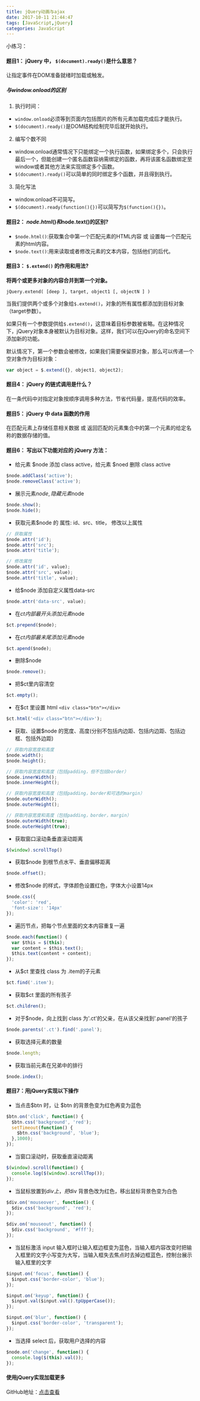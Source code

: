 ```yaml
---
title: jQuery动画与ajax
date: 2017-10-11 21:44:47
tags: [JavaScript,jQuery]
categories: JavaScript
---
```


小练习：

#### 题目1： jQuery 中， `$(document).ready()`是什么意思？

让指定事件在DOM准备就绪时加载或触发。

##### 与window.onload的区别

1. 执行时间：
* `window.onload`必须等到页面内包括图片的所有元素加载完成后才能执行。
* `$(document).ready()`是DOM结构绘制完毕后就开始执行。

2. 编写个数不同
* window.onload通常情况下只能绑定一个执行函数，如果绑定多个，只会执行最后一个，但能创建一个匿名函数容纳需绑定的函数，再将该匿名函数绑定至window或者其他方法来实现绑定多个函数。
* `$(document).ready()`可以简单的同时绑定多个函数，并且得到执行。

3. 简化写法
* window.onload不可简写。
* `$(document).ready(function(){})`可以简写为`$(function(){})`。

#### 题目2： $node.html()和$node.text()的区别?

* `$node.html()`:获取集合中第一个匹配元素的HTML内容 或 设置每一个匹配元素的html内容。
* `$node.text()`:用来读取或者修改元素的文本内容，包括他们的后代。

#### 题目3： `$.extend()` 的作用和用法?

**将两个或更多对象的内容合并到第一个对象。**

`jQuery.extend( [deep ], target, object1 [, objectN ] )`

当我们提供两个或多个对象给`$.extend()`，对象的所有属性都添加到目标对象（target参数）。

如果只有一个参数提供给`$.extend()`，这意味着目标参数被省略。在这种情况下，jQuery对象本身被默认为目标对象。这样，我们可以在jQuery的命名空间下添加新的功能。

默认情况下，第一个参数会被修改，如果我们需要保留原对象，那么可以传递一个空对象作为目标对象：

```javascript
var object = $.extend({}, object1, object2);
```

#### 题目4： jQuery 的链式调用是什么？

在一条代码中对指定对象按顺序调用多种方法，节省代码量，提高代码的效率。

#### 题目5： jQuery 中 data 函数的作用

在匹配元素上存储任意相关数据 或 返回匹配的元素集合中的第一个元素的给定名称的数据存储的值。

#### 题目6： 写出以下功能对应的 jQuery 方法：

* 给元素 $node 添加 class active，给元素 $noed 删除 class active

```javascript
$node.addClass('active');
$node.removeClass('active');
```

* 展示元素$node, 隐藏元素$node

```javascript
$node.show();
$node.hide();
```

* 获取元素$node 的 属性: id、src、title， 修改以上属性

```javascript
// 获取属性
$node.attr('id');
$node.attr('src');
$node.attr('title');

// 修改属性
$node.attr('id', value);
$node.attr('src', value);
$node.attr('title', value);
```

* 给$node 添加自定义属性data-src

```javascript
$node.attr('data-src', value);
```

* 在$ct 内部最开头添加元素$node

```javascript
$ct.prepend($node);
```

* 在$ct 内部最末尾添加元素$node

```javascript
$ct.apend($node);
```

* 删除$node

```javascript
$node.remove();
```

* 把$ct里内容清空

```javascript
$ct.empty();
```

* 在$ct 里设置 html `<div class="btn"></div>`

```javascript
$ct.html('<div class="btn"></div>');
```

* 获取、设置$node 的宽度、高度(分别不包括内边距、包括内边距、包括边框、包括外边距)

```javascript
// 获取内容宽度和高度
$node.width();
$node.height();

// 获取内容宽度和高度（包括padding，但不包括border）
$node.innerWidth();
$node.innerHeight();

// 获取内容宽度和高度（包括padding，border和可选的margin）
$node.outerWidth();
$node.outerHeight();

// 获取内容宽度和高度（包括padding，border，margin）
$node.outerWidth(true);
$node.outerHeight(true);
```

* 获取窗口滚动条垂直滚动距离

```javascript
$(window).scrollTop()
```

* 获取$node 到根节点水平、垂直偏移距离

```javascript
$node.offset();
```

* 修改$node 的样式，字体颜色设置红色，字体大小设置14px

```javascript
$node.css({
  'color': 'red',
  'font-size': '14px'
});
```

* 遍历节点，把每个节点里面的文本内容重复一遍

```javascript
$node.each(function() {
  var $this = $(this);
  var content = $this.text();
  $this.text(content + content);
});
```

* 从$ct 里查找 class 为 .item的子元素

```javascript
$ct.find('.item');
```

* 获取$ct 里面的所有孩子

```javascript
$ct.children();
```

* 对于$node，向上找到 class 为'.ct'的父亲，在从该父亲找到'.panel'的孩子

```javascript
$node.parents('.ct').find('.panel');
```

* 获取选择元素的数量

```javascript
$node.length;
```

* 获取当前元素在兄弟中的排行

```javascript
$node.index();
```

#### 题目7：用jQuery实现以下操作

* 当点击$btn 时，让 $btn 的背景色变为红色再变为蓝色

```javascript
$btn.on('click', function() {
  $btn.css('background', 'red');
  setTimeout(function() {
    $btn.css('background', 'blue');
  },1000);
});
```

* 当窗口滚动时，获取垂直滚动距离

```javascript
$(window).scroll(function() {
  console.log($(window).scrollTop());
});
```

* 当鼠标放置到$div 上，把$div 背景色改为红色，移出鼠标背景色变为白色

```javascript
$div.on('mouseover', function() {
  $div.css('background', 'red');
});

$div.on('mouseout', function() {
  $div.css('background', '#fff');
});
```

* 当鼠标激活 input 输入框时让输入框边框变为蓝色，当输入框内容改变时把输入框里的文字小写变为大写，当输入框失去焦点时去掉边框蓝色，控制台展示输入框里的文字

```javascript
$input.on('focus', function() {
  $input.css('border-color', 'blue');
});

$input.on('keyup', function() {
  $input.val($input.val().tpUpperCase());
});

$input.on('blur', function() {
  $input.css('border-color', 'transparent');
});
```

* 当选择 select 后，获取用户选择的内容

```javascript
$node.on('change', function() {
  console.log($(this).val());
});
```

#### 使用jQuery实现加载更多

GitHub地址：[点击查看](https://github.com/z2x/code-learning/tree/master/web/server-mock/jquery-loadmore)
